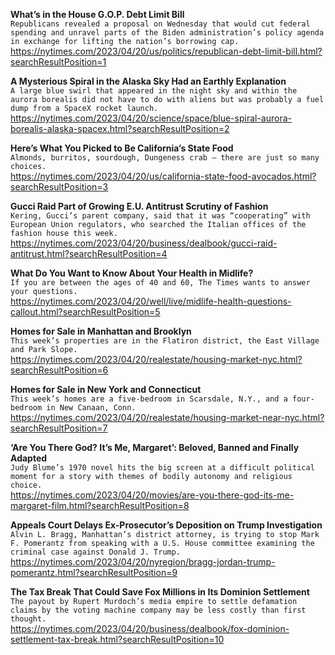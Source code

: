 **What’s in the House G.O.P. Debt Limit Bill**\
`Republicans revealed a proposal on Wednesday that would cut federal spending and unravel parts of the Biden administration’s policy agenda in exchange for lifting the nation’s borrowing cap.`\
https://nytimes.com/2023/04/20/us/politics/republican-debt-limit-bill.html?searchResultPosition=1

**A Mysterious Spiral in the Alaska Sky Had an Earthly Explanation**\
`A large blue swirl that appeared in the night sky and within the aurora borealis did not have to do with aliens but was probably a fuel dump from a SpaceX rocket launch.`\
https://nytimes.com/2023/04/20/science/space/blue-spiral-aurora-borealis-alaska-spacex.html?searchResultPosition=2

**Here’s What You Picked to Be California’s State Food**\
`Almonds, burritos, sourdough, Dungeness crab — there are just so many choices.`\
https://nytimes.com/2023/04/20/us/california-state-food-avocados.html?searchResultPosition=3

**Gucci Raid Part of Growing E.U. Antitrust Scrutiny of Fashion**\
`Kering, Gucci’s parent company, said that it was “cooperating” with European Union regulators, who searched the Italian offices of the fashion house this week.`\
https://nytimes.com/2023/04/20/business/dealbook/gucci-raid-antitrust.html?searchResultPosition=4

**What Do You Want to Know About Your Health in Midlife?**\
`If you are between the ages of 40 and 60, The Times wants to answer your questions.`\
https://nytimes.com/2023/04/20/well/live/midlife-health-questions-callout.html?searchResultPosition=5

**Homes for Sale in Manhattan and Brooklyn**\
`This week’s properties are in the Flatiron district, the East Village and Park Slope.`\
https://nytimes.com/2023/04/20/realestate/housing-market-nyc.html?searchResultPosition=6

**Homes for Sale in New York and Connecticut**\
`This week’s homes are a five-bedroom in Scarsdale, N.Y., and a four-bedroom in New Canaan, Conn.`\
https://nytimes.com/2023/04/20/realestate/housing-market-near-nyc.html?searchResultPosition=7

**‘Are You There God? It’s Me, Margaret’: Beloved, Banned and Finally Adapted**\
`Judy Blume’s 1970 novel hits the big screen at a difficult political moment for a story with themes of bodily autonomy and religious choice.`\
https://nytimes.com/2023/04/20/movies/are-you-there-god-its-me-margaret-film.html?searchResultPosition=8

**Appeals Court Delays Ex-Prosecutor’s Deposition on Trump Investigation**\
`Alvin L. Bragg, Manhattan’s district attorney, is trying to stop Mark F. Pomerantz from speaking with a U.S. House committee examining the criminal case against Donald J. Trump.`\
https://nytimes.com/2023/04/20/nyregion/bragg-jordan-trump-pomerantz.html?searchResultPosition=9

**The Tax Break That Could Save Fox Millions in Its Dominion Settlement**\
`The payout by Rupert Murdoch’s media empire to settle defamation claims by the voting machine company may be less costly than first thought.`\
https://nytimes.com/2023/04/20/business/dealbook/fox-dominion-settlement-tax-break.html?searchResultPosition=10

